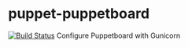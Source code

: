 # puppet-puppetboard
[![Build Status](https://travis-ci.org/DanskSupermarked/puppet-puppetboard.svg?branch=master)](https://travis-ci.org/DanskSupermarked/puppet-puppetboard)
Configure Puppetboard with Gunicorn
